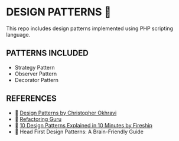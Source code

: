 # DESIGN PATTERNS 🧩

This repo includes design patterns implemented using PHP scripting language.

## PATTERNS INCLUDED

- Strategy Pattern
- Observer Pattern
- Decorator Pattern

## REFERENCES

- 🔗 [Design Patterns by Christopher Okhravi](https://www.youtube.com/playlist?list=PLrhzvIcii6GNjpARdnO4ueTUAVR9eMBpc)
- 🔗 [Refactoring Guru](https://refactoring.guru/design-patterns/catalog)
- 🔗 [10 Design Patterns Explained in 10 Minutes by Fireship](https://www.youtube.com/watch?v=tv-_1er1mWI)
- 📖 Head First Design Patterns: A Brain-Friendly Guide
